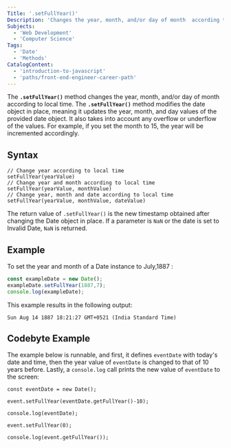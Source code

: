 ```yaml
---
Title: '.setFullYear()'
Description: 'Changes the year, month, and/or day of month  according to local time.'
Subjects:
  - 'Web Development'
  - 'Computer Science'
Tags:
  - 'Date'
  - 'Methods'
CatalogContent:
  - 'introduction-to-javascript'
  - 'paths/front-end-engineer-career-path'
---
```


The **`.setFullYear()`** method changes the year, month, and/or day of month according to local time. The **`.setFullYear()`** method modifies the date object in place, meaning it updates the year, month, and day values of the provided date object. It also takes into account any overflow or underflow of the values. For example, if you set the month to 15, the year will be incremented accordingly.

## Syntax

```shell
// Change year according to local time
setFullYear(yearValue)
// Change year and month according to local time
setFullYear(yearValue, monthValue)
// Change year, month and date according to local time
setFullYear(yearValue, monthValue, dateValue)

```

The return value of `.setFullYear()` is the new timestamp obtained after changing the Date object in place. If a parameter is `NaN` or the date is set to Invalid Date, `NaN` is returned.

## Example

To set the year and month of a Date instance to July,1887 :

```js
const exampleDate = new Date();
exampleDate.setFullYear(1887,7);
console.log(exampleDate);
```

This example results in the following output:

```shell
Sun Aug 14 1887 18:21:27 GMT+0521 (India Standard Time)
```

## Codebyte Example

The example below is runnable, and first, it defines `eventDate` with today's date and time, then the year value of `eventDate` is changed to that of 10 years before. Lastly, a `console.log` call prints the new value of `eventDate` to the screen:

```codebyte/javascript
const eventDate = new Date();

event.setFullYear(eventDate.getFullYear()-10);

console.log(eventDate);

event.setFullYear(0);

console.log(event.getFullYear());
```
